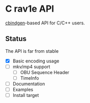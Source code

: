 # C rav1e API

[cbindgen]()-based API for C/C++ users.

## Status

The API is far from stable

- [x] Basic encoding usage
- [ ] mkv/mp4 support
  - [ ] OBU Sequence Header
  - [ ] TimeInfo
- [ ] Documentation
- [ ] Examples
- [ ] Install target
